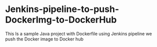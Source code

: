 # Jenkins-pipeline-to-push-DockerImg-to-DockerHub
This Is a sample Java project with Dockerfile using Jenkins pipeline we push the Docker image to Docker hub
